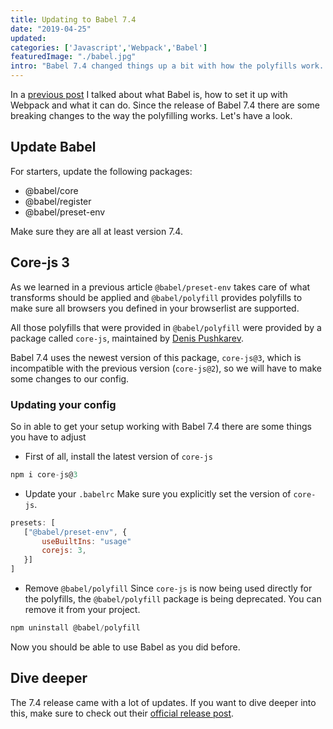 ```yaml
---
title: Updating to Babel 7.4
date: "2019-04-25"
updated: 
categories: ['Javascript','Webpack','Babel']
featuredImage: "./babel.jpg"
intro: "Babel 7.4 changed things up a bit with how the polyfills work. A short overview on everything you need to know to get started."
---
```


In a [previous post](https://www.thebasement.be/working-with-babel-7-and-webpack/) I talked about what Babel is, how to set it up with Webpack and what it can do. Since the release of Babel 7.4 there are some breaking changes to the way the polyfilling works. Let's have a look.

## Update Babel
For starters, update the following packages:
- @babel/core
- @babel/register
- @babel/preset-env

Make sure they are all at least version 7.4.

## Core-js 3

As we learned in a previous article `@babel/preset-env` takes care of what transforms should be applied and `@babel/polyfill` provides polyfills to make sure all browsers you defined in your browserlist are supported.

All those polyfills that were provided in `@babel/polyfill` were provided by a package called `core-js`, maintained by [Denis Pushkarev](https://github.com/zloirock). 

Babel 7.4 uses the newest version of this package, `core-js@3`, which is incompatible with the previous version (`core-js@2`), so we will have to make some changes to our config.

### Updating your config
So in able to get your setup working with Babel 7.4 there are some things you have to adjust

-  First of all, install the latest version of `core-js`

```javascript
npm i core-js@3
```

- Update your `.babelrc`
Make sure you explicitly set the version of `core-js`.

```javascript
presets: [
   ["@babel/preset-env", {
       useBuiltIns: "usage"
       corejs: 3,
   }]
]
```
- Remove `@babel/polyfill`
Since `core-js` is now being used directly for the polyfills, the `@babel/polyfill` package is being deprecated. You can remove it from your project.

```javascript
npm uninstall @babel/polyfill
```

Now you should be able to use Babel as you did before.

## Dive deeper
The 7.4 release came with a lot of updates. If you want to dive deeper into this, make sure to check out their [official release post](https://babeljs.io/blog/2019/03/19/7.4.0). 